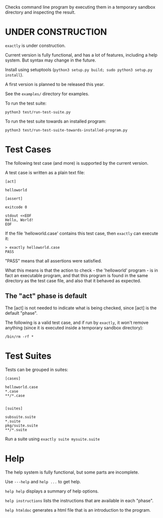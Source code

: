 Checks command line program by executing them in a temporary sandbox directory and inspecting the result.

UNDER CONSTRUCTION
==================

`exactly` is under construction.

Current version is fully functional, and has a lot of features, including a help system.
But syntax may change in the future.

Install using setuptools (`python3 setup.py build; sudo python3 setup.py install`).

A first version is planned to be released this year.

See the `examples/` directory for examples.

To run the test suite:

    python3 test/run-test-suite.py

To run the test suite towards an installed program:

    python3 test/run-test-suite-towards-installed-program.py


Test Cases
==========

The following test case (and more) is supported by the current version.



A test case is written as a plain text file:

    [act]

    helloworld

    [assert]

    exitcode 0

    stdout <<EOF
    Hello, World!
    EOF


If the file 'helloworld.case' contains this test case, then `exactly` can execute it:


    > exactly helloworld.case
    PASS


"PASS" means that all assertions were satisfied.

What this means is that the action to check - the 'helloworld' program - is in fact an executable program,
and that this program is found in the same directory as the test case file,
and also that it behaved as expected.

The "act" phase is default
--------------------------

The [act] is not needed to indicate what is being checked, since [act] is the default "phase".
 
The following is a valid test case,
and if run by `exactly`, it won't remove anything (since it is executed inside a temporary sandbox directory):

    /bin/rm -rf *


Test Suites
===========


Tests can be grouped in suites:


    [cases]

    helloworld.case
    *.case
    **/*.case
    

    [suites]

    subsuite.suite
    *.suite
    pkg/suite.suite
    **/*.suite


Run a suite using `exactly suite mysuite.suite`


Help
====


The help system is fully functional, but some parts are incomplete.

Use `---help` and `help ...` to get help.

`help help` displays a summary of help options.

`help instructions` lists the instructions that are available in each "phase".

`help htmldoc` generates a html file that is an introduction to the program.
